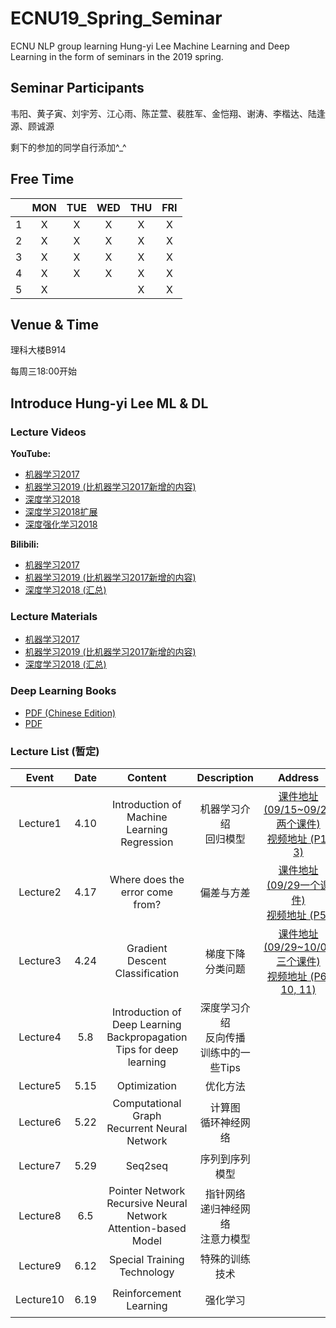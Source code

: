 # ECNU19_Spring_Seminar
ECNU NLP group learning Hung-yi Lee Machine Learning and Deep Learning in the form of seminars in the 2019 spring.

## Seminar Participants

韦阳、黄子寅、刘宇芳、江心雨、陈芷萱、裴胜军、金恺翔、谢涛、李楷达、陆逢源、顾诚源

剩下的参加的同学自行添加^_^

## Free Time
|     |  MON  |  TUE  |  WED  |  THU  |  FRI  |
| :-: | :---: | :---: | :---: | :---: | :---: |
|  1  |   X   |   X   |   X   |   X   |   X   |
|  2  |   X   |   X   |   X   |   X   |   X   |
|  3  |   X   |   X   |   X   |   X   |   X   |
|  4  |   X   |   X   |   X   |   X   |   X   |
|  5  |   X   |       |       |   X   |   X   |

## Venue & Time

理科大楼B914

每周三18:00开始

## Introduce Hung-yi Lee ML & DL 

### Lecture Videos
**YouTube:**
* [机器学习2017](https://www.youtube.com/watch?v=CXgbekl66jc&list=PLJV_el3uVTsPy9oCRY30oBPNLCo89yu49)
* [机器学习2019 (比机器学习2017新增的内容)](https://www.youtube.com/watch?v=XnyM3-xtxHs&list=PLJV_el3uVTsOK_ZK5L0Iv_EQoL1JefRL4)
* [深度学习2018](https://www.youtube.com/watch?v=KKT2VkTdFyc&list=PLJV_el3uVTsOh1F5eo9txATa4iww0Kp8K)
* [深度学习2018扩展](https://www.youtube.com/watch?v=IzHoNwlCGnE&list=PLJV_el3uVTsPMxPbjeX7PicgWbY7F8wW9)
* [深度强化学习2018](https://www.youtube.com/watch?v=z95ZYgPgXOY&list=PLJV_el3uVTsODxQFgzMzPLa16h6B8kWM_)

**Bilibili:**
* [机器学习2017](https://www.bilibili.com/video/av10590361?from=search&seid=1573803795162926513)
* [机器学习2019 (比机器学习2017新增的内容)](https://www.bilibili.com/video/av46561029?from=search&seid=9085698690334022315)
* [深度学习2018 (汇总)](https://www.bilibili.com/video/av35757082?from=search&seid=10767962286202147478)

### Lecture Materials

* [机器学习2017](http://speech.ee.ntu.edu.tw/~tlkagk/courses_ML17_2.html)
* [机器学习2019 (比机器学习2017新增的内容)](http://speech.ee.ntu.edu.tw/~tlkagk/courses_ML19.html)
* [深度学习2018 (汇总)](http://speech.ee.ntu.edu.tw/~tlkagk/courses_MLDS18.html)


### Deep Learning Books

* [PDF (Chinese Edition)](https://github.com/exacity/deeplearningbook-chinese)
* [PDF](http://www.deeplearningbook.org/)

### Lecture List (暂定)
| Event |  Date  | Content | Description | Address |Speaker |
| :-: | :-: | :-: | :-: | :-: | :-: |
| Lecture1 | 4.10 | Introduction of Machine Learning</br>Regression | 机器学习介绍</br>回归模型 | [课件地址 (09/15~09/22两个课件)](http://speech.ee.ntu.edu.tw/~tlkagk/courses_ML17_2.html)</br>[视频地址 (P1, 3)](https://www.bilibili.com/video/av10590361?from=search&seid=1573803795162926513) | 韦阳 |
| Lecture2 | 4.17 | Where does the error come from? | 偏差与方差 | [课件地址 (09/29一个课件)](http://speech.ee.ntu.edu.tw/~tlkagk/courses_ML17_2.html)</br>[视频地址 (P5)](https://www.bilibili.com/video/av10590361?from=search&seid=1573803795162926513) | 黄子寅 |
| Lecture3 | 4.24 | Gradient Descent</br>Classification | 梯度下降</br>分类问题 | [课件地址 (09/29~10/06三个课件)](http://speech.ee.ntu.edu.tw/~tlkagk/courses_ML17_2.html)</br>[视频地址 (P6, 10, 11)](https://www.bilibili.com/video/av10590361?from=search&seid=1573803795162926513) | 李楷达 |
| Lecture4 | 5.8 | Introduction of Deep Learning</br>Backpropagation</br>Tips for deep learning | 深度学习介绍</br>反向传播</br>训练中的一些Tips | | 顾诚源 |
| Lecture5 | 5.15 | Optimization | 优化方法 | | 谢涛 |
| Lecture6 | 5.22 | Computational Graph</br>Recurrent Neural Network | 计算图</br>循环神经网络 | | 裴胜军 |
| Lecture7 | 5.29 | Seq2seq | 序列到序列模型 | | 江心雨 |
| Lecture8 | 6.5 | Pointer Network</br>Recursive Neural Network</br>Attention-based Model | 指针网络</br>递归神经网络</br>注意力模型 | | 刘宇芳 |
| Lecture9 | 6.12 | Special Training Technology | 特殊的训练技术 | | 金恺翔 |
| Lecture10 | 6.19 | Reinforcement Learning | 强化学习 | | 黄子寅/韦阳 |



